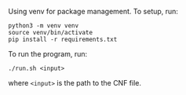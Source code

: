 Using venv for package management. To setup, run:
```
python3 -m venv venv
source venv/bin/activate
pip install -r requirements.txt
```

To run the program, run:
```
./run.sh <input>
```
where `<input>` is the path to the CNF file.
